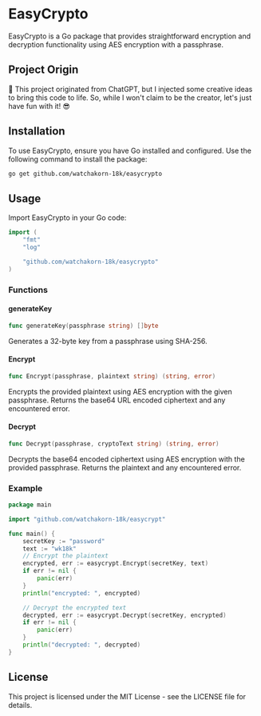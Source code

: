 # EasyCrypto

EasyCrypto is a Go package that provides straightforward encryption and decryption functionality using AES encryption with a passphrase.

## Project Origin

🤖 This project originated from ChatGPT, but I injected some creative ideas to bring this code to life. So, while I won't claim to be the creator, let's just have fun with it! 😎

## Installation

To use EasyCrypto, ensure you have Go installed and configured. Use the following command to install the package:

```sh
go get github.com/watchakorn-18k/easycrypto
```

## Usage

Import EasyCrypto in your Go code:

```go
import (
	"fmt"
	"log"

	"github.com/watchakorn-18k/easycrypto"
)
```

### Functions

#### generateKey

```go
func generateKey(passphrase string) []byte
```

Generates a 32-byte key from a passphrase using SHA-256.

#### Encrypt

```go
func Encrypt(passphrase, plaintext string) (string, error)
```

Encrypts the provided plaintext using AES encryption with the given passphrase. Returns the base64 URL encoded ciphertext and any encountered error.

#### Decrypt

```go
func Decrypt(passphrase, cryptoText string) (string, error)
```

Decrypts the base64 encoded ciphertext using AES encryption with the provided passphrase. Returns the plaintext and any encountered error.

### Example

```go
package main

import "github.com/watchakorn-18k/easycrypt"

func main() {
	secretKey := "password"
	text := "wk18k"
	// Encrypt the plaintext
	encrypted, err := easycrypt.Encrypt(secretKey, text)
	if err != nil {
		panic(err)
	}
	println("encrypted: ", encrypted)

	// Decrypt the encrypted text
	decrypted, err := easycrypt.Decrypt(secretKey, encrypted)
	if err != nil {
		panic(err)
	}
	println("decrypted: ", decrypted)
}
```

## License

This project is licensed under the MIT License - see the LICENSE file for details.
